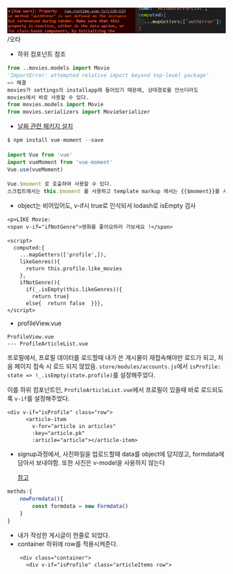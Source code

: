 ![image-20220523221118244](images/image-20220523221118244.png)/오타

- 하위 컴포넌트 참조

```python
from ..movies.models import Movie
'ImportError: attempted relative import beyond top-level package'
=> 해결
movies가 settings의 installapp에 들어있기 때문에, 상대경로를 안쓰더라도
movies에서 바로 사용할 수 있다.
from movies.models import Movie
from movies.serializers import MovieSerializer
```



- [날짜 관련 패키지 설치](https://erim1005.tistory.com/entry/vue-moment-%EC%A0%81%EC%9A%A9-%EB%B0%8F-%EC%82%AC%EC%9A%A9-%EB%B0%A9%EB%B2%95)

```js
$ npm install vue-moment --save

import Vue from 'vue'
import vueMoment from 'vue-moment'
Vue.use(vueMoment)

Vue.$moment 로 호출하여 사용할 수 있다. 
스크립트에서는 this.$moment 를 사용하고 template markup 에서는 {{$moment}}를 사용
```



- object는 비어있어도, v-if시 true로 인식되서 lodash로 isEmpty 검사

```vue
<p>LIKE Movie:
<span v-if="ifNotGenre">영화를 좋아요하러 가보세요 !</span>
    
<script>
  computed:{
    ...mapGetters(['profile',]),       
    likeGenres(){
      return this.profile.like_movies
    },
    ifNotGenre(){
      if(_.isEmpty(this.likeGenres)){
        return true}
      else{  return false  }}},
</script>
```



- profileView.vue

```vue
ProfileView.vue
--- ProfileArticleList.vue
```

프로필에서,  프로필 데이터를 로드할때 
내가 쓴 게시물이 재접속해야만 로드가 되고, 처음 페이지 접속 시 로드 되지 않았음.
`store/modules/accounts.js`에서 `isProfile: state => !_.isEmpty(state.profile)`를 설정해주었다.

이를 하위 컴포넌트인, `ProfileArticleList.vue`에서 프로필이 있을때 바로 로드되도록 `v-if`를 설정해주었다.

```vue
<div v-if="isProfile" class="row">
      <article-item
        v-for="article in articles"
        :key="article.pk"
        :article="article"></article-item>	
```



- signup과정에서, 사진파일을 업로드할때 data를 object에 담지않고, formdata에 담아서 보내야함.
  또한 사진은 v-model을 사용하지 않는다

  [참고]([https://velog.io/@ready2start/DRF-djrestauth%EB%A1%9C-%EC%BB%A4%EC%8A%A4%ED%85%80-%ED%9A%8C%EC%9B%90%EA%B0%80%EC%9E%85-%EA%B5%AC%ED%98%84%ED%95%98%EA%B8%B0](https://velog.io/@ready2start/DRF-djrestauth로-커스텀-회원가입-구현하기))

```js
methds:{
    newFormdata(){
        const formdata = new Formdata()
    }
}
```



- 내가 작성한 게시글이 한줄로 되었다.
- container 하위에 row를 적용시켜준다.

```vue
    <div class="container">
      <div v-if="isProfile" class="articleItems row">
```



